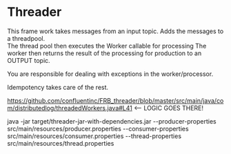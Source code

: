 # Threader
This frame work takes messages from an input topic. 
Adds the messages to a threadpool.  
The thread pool then executes the Worker callable for processing
The worker then returns the result of the processing for production to an OUTPUT topic.

You are responsible for dealing with exceptions in the worker/processor.

Idempotency takes care of the rest.

https://github.com/confluentinc/FRB_threader/blob/master/src/main/java/com/distributedlog/threadedWorkers.java#L41 <-- LOGIC GOES THERE!

java -jar target/threader-jar-with-dependencies.jar --producer-properties src/main/resources/producer.properties --consumer-properties src/main/resources/consumer.properties --thread-properties src/main/resources/thread.properties
    
